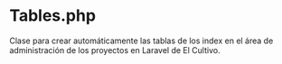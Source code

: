 # Tables.php
Clase para crear automáticamente las tablas de los index en el área de administración de los proyectos en Laravel de El Cultivo.

